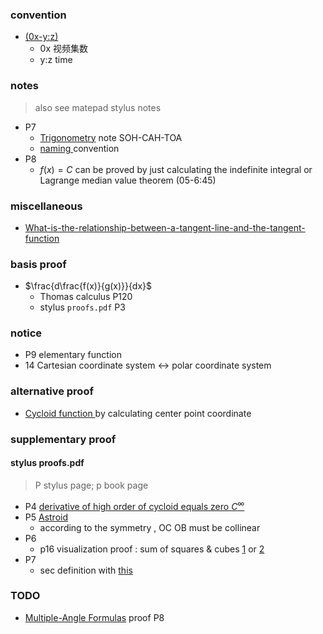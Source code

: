 ### convention 
- [(0x-y:z)](https://www.iqihang.com/ark/record/7191/8673/1507816/161543942/3/72/2/4555)
  - 0x 视频集数
  - y:z time
### notes
> also see matepad stylus notes
- P7 
  - [Trigonometry](https://en.wikipedia.org/wiki/Trigonometry) note SOH-CAH-TOA
  - [naming ](https://www.quora.com/Why-is-sin-the-opposite-of-CSC-and-cos-the-opposite-of-sec)convention<a id="naming_convention"></a>
- P8 
  - $f(x)=C$ can be proved by just calculating the indefinite integral or Lagrange median value theorem (05-6:45)
### miscellaneous 
- [What-is-the-relationship-between-a-tangent-line-and-the-tangent-function](https://www.quora.com/What-is-the-relationship-between-a-tangent-line-and-the-tangent-function)
### basis proof
- $\frac{d\frac{f(x)}{g(x)}}{dx}$ 
  - Thomas calculus P120
  - stylus `proofs.pdf` P3  
### notice 
- P9 elementary function
- 14 Cartesian coordinate system <-> polar coordinate system

### alternative proof
- [Cycloid function ](https://en.wikipedia.org/wiki/Cycloid) by calculating center point coordinate 

### supplementary proof
#### stylus proofs.pdf 
> P stylus page; p book page
- P4 [ derivative of high order of cycloid  equals zero $C^\infty$](https://en.wikipedia.org/wiki/Cycloid) 
- P5 [Astroid](https://proofwiki.org/wiki/Equation_of_Astroid/Parametric_Form)
  - according to the symmetry , OC OB must be collinear
- P6
  - p16 visualization proof : sum of squares & cubes [1](https://www.geogebra.org/m/Ka5xBBkH) or [2](https://math.stackexchange.com/questions/3081649/understanding-some-proofs-without-words-for-sums-of-consecutive-numbers-consecu)
- P7
  - sec definition with [this](#naming_convention)
### TODO
- [Multiple-Angle Formulas](https://mathworld.wolfram.com/Multiple-AngleFormulas.html) proof P8 